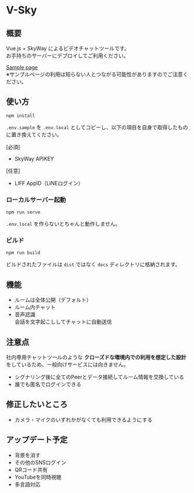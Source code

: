 # V-Sky

## 概要

Vue.js + SkyWay によるビデオチャットツールです。  
お手持ちのサーバーにデプロイしてご利用ください。  

[Sample page](https://ukkz.github.io/v-sky)  
※サンプルページの利用は知らない人とつながる可能性がありますのでご注意ください。

## 使い方
```
npm install
```

`.env.sample` を `.env.local` としてコピーし、以下の項目を自身で取得したものに置き換えてください。  

[必須]

- SkyWay APIKEY

[任意]

- LIFF AppID（LINEログイン）

### ローカルサーバー起動
```
npm run serve
```

`.env.local` を作らないとちゃんと動作しません。  

### ビルド
```
npm run build
```

ビルドされたファイルは `dist` ではなく `docs` ディレクトリに格納されます。

## 機能

- ルームは全体公開（デフォルト）
- ルーム内チャット
- 音声認識  
  会話を文字起こししてチャットに自動送信

## 注意点

社内専用チャットツールのような **クローズドな環境内での利用を想定した設計** をしているため、一般向けサービスには向きません。  

- シグナリング後に全てのPeerとデータ接続してルーム情報を交換している
- 誰でも匿名でログインできる

## 修正したいところ

- カメラ・マイクのいずれかがなくても利用できるようにする

## アップデート予定

- 背景を消す
- その他のSNSログイン
- QRコード共有
- YouTubeを同時視聴
- 多言語対応
